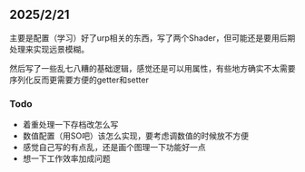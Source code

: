 ## 2025/2/21

主要是配置（学习）好了urp相关的东西，写了两个Shader，但可能还是要用后期处理来实现远景模糊。

然后写了一些乱七八糟的基础逻辑，感觉还是可以用属性，有些地方确实不太需要序列化反而更需要方便的getter和setter

### Todo 

* 着重处理一下存档改怎么写
* 数值配置（用SO吧）该怎么实现，要考虑调数值的时候放不方便
* 感觉自己写的有点乱，还是画个图理一下功能好一点
* 想一下工作效率加成问题